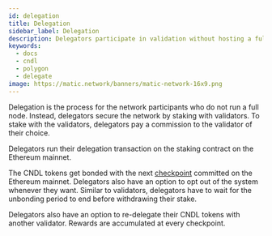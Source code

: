 ```yaml
---
id: delegation
title: Delegation
sidebar_label: Delegation
description: Delegators participate in validation without hosting a full node. But by staking with validators, they can earn rewards and strengthen the network by paying a small commission fee (depends on the individual validator) to a validator of their choice.
keywords:
  - docs
  - cndl
  - polygon
  - delegate
image: https://matic.network/banners/matic-network-16x9.png
---
```


Delegation is the process for the network participants who do not run a full node. Instead, delegators secure the network by staking with validators. To stake with the validators, delegators pay a commission to the validator of their choice.

Delegators run their delegation transaction on the staking contract on the Ethereum mainnet.

The CNDL tokens get bonded with the next [checkpoint](/docs/validate/glossary#checkpoint-transaction) committed on the Ethereum mainnet. Delegators also have an option to opt out of the system whenever they want. Similar to validators, delegators have to wait for the unbonding period to end before withdrawing their stake.

Delegators also have an option to re-delegate their CNDL tokens with another validator. Rewards are accumulated at every checkpoint.
